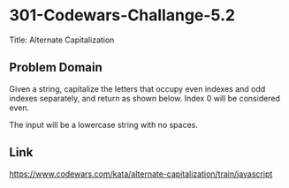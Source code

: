 # 301-Codewars-Challange-5.2
Title: Alternate Capitalization

## Problem Domain
Given a string, capitalize the letters that occupy even indexes and odd indexes separately, and return as shown below. Index 0 will be considered even.

The input will be a lowercase string with no spaces.
 
## Link 
https://www.codewars.com/kata/alternate-capitalization/train/javascript
